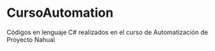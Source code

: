 # CursoAutomation
Códigos en lenguaje C# realizados en el curso de Automatización de Proyecto Nahual
